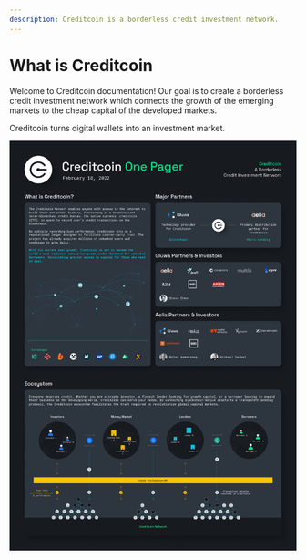 ```yaml
---
description: Creditcoin is a borderless credit investment network.
---
```


# What is Creditcoin

Welcome to Creditcoin documentation! Our goal is to create a borderless credit investment network which connects the growth of the emerging markets to the cheap capital of the developed markets.

Creditcoin turns digital wallets into an investment market.&#x20;

![](<.gitbook/assets/Creditcoin One Pager.jpg>)
